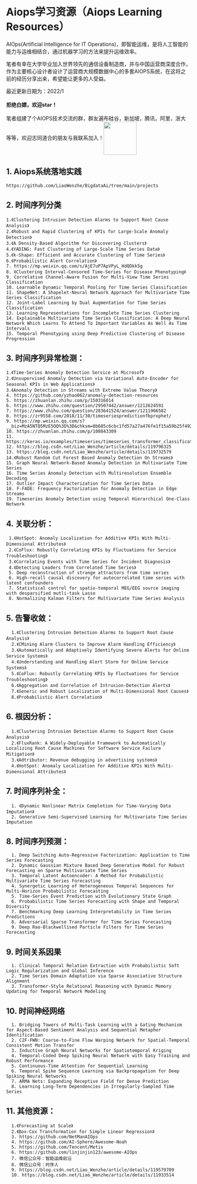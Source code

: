 
# Aiops学习资源（Aiops Learning Resources）
AIOps(Artificial Intelligence for IT Operations)，即智能运维，是将人工智能的能力与运维相结合，通过机器学习的方法来提升运维效率。<br>

笔者有幸在大学毕业加入世界领先的通信设备制造商，并与中国运营商深度合作，作为主要核心设计者设计了运营商大规模数据中心的多套AIOPS系统，在这将之前的经历分享出来，希望能让更多的人受益。
    
最近更新日期为：2022/1<br><br>
**拒绝白嫖，欢迎star！**<br><br>
笔者组建了个AIOPS技术交流的群，群友遍布硅谷，新加坡，腾讯，阿里，浙大等等，欢迎志同道合的朋友与我联系加入！<img width="90" height="90" align=center src="https://user-images.githubusercontent.com/45705519/147529773-5474a194-b323-4f34-b5c9-a46442afa68f.png"/>
## 1. Aiops系统落地实践

    https://github.com/LiaoWenzhe/BigdataAi/tree/main/projects

## 2. 时间序列分类

    1.《Clustering Intrusion Detection Alarms to Support Root Cause Analysis》
    2.《Robust and Rapid Clustering of KPIs for Large-Scale Anomaly Detection》
    3.《A Density-Based Algorithm for Discovering Clusters》
    4.《YADING: Fast Clustering of Large-Scale Time Series Data》
    5.《k-Shape: Efficient and Accurate Clustering of Time Series》
    6.《Probabilistic Alert Correlation》
    7. https://mp.weixin.qq.com/s/AjE7uP7ApVPyL_HdQDkk5g
    8. 《Clustering Interval-Censored Time-Series for Disease Phenotyping》
    9. Correlative Channel-Aware Fusion for Multi-View Time Series Classification
    10. Learnable Dynamic Temporal Pooling for Time Series Classification
    11. ShapeNet: A Shapelet-Neural Network Approach for Multivariate Time Series Classification
    12. Joint-Label Learning by Dual Augmentation for Time Series Classification
    13. Learning Representations for Incomplete Time Series Clustering
    14. Explainable Multivariate Time Series Classification: A Deep Neural Network Which Learns To Attend To Important Variables As Well As Time Intervals
    15. Temporal Phenotyping using Deep Predictive Clustering of Disease Progression





## 3. 时间序列异常检测：

    1.《Time-Series Anomaly Detection Service at Microsof》
    2.《Unsupervised Anomaly Detection via Variational Auto-Encoder for Seasonal KPIs in Web Applications》
    3.《Anomaly Detection in Streams with Extreme Value Theory》
    4. https://github.com/yzhao062/anomaly-detection-resources
    5. https://zhuanlan.zhihu.com/p/150316014
    6. https://www.zhihu.com/question/29507442/answer/1212624591
    7. https://www.zhihu.com/question/283641524/answer/1211966582
    8. https://zr9558.com/2018/11/30/timeseriespredictionfbprophet/
    9. https://mp.weixin.qq.com/s?__biz=MzA5NTQ5MzE5OQ%3D%3D&chksm=8b685c6cbc1fd57a27a476fe1f15a59b25f4928094b2a49b7e8f054ed0cc5dc29a243173bf2e&idx=1&mid=2653057356&scene=21&sn=85d82226c7f66685ec8cf486569976dc#wechat_redirect
    10. https://zhuanlan.zhihu.com/p/108843309
    11. https://keras.io/examples/timeseries/timeseries_transformer_classification/
    12. https://blog.csdn.net/Liao_Wenzhe/article/details/119796325
    13. https://blog.csdn.net/Liao_Wenzhe/article/details/119732579
    14.《Robust Random Cut Forest Based Anomaly Detection On Streams》
    15. Graph Neural Network-Based Anomaly Detection in Multivariate Time Series
    16. Time Series Anomaly Detection with Multiresolution Ensemble Decoding
    17. Outlier Impact Characterization for Time Series Data
    18. F-FADE: Frequency Factorization for Anomaly Detection in Edge Streams
    19. Timeseries Anomaly Detection using Temporal Hierarchical One-Class Network
 
## 4. 关联分析：

     1.《HotSpot: Anomaly Localization for Additive KPIs With Multi-Dimensional Attributes》
     2.《CoFlux: Robustly Correlating KPIs by Fluctuations for Service Troubleshooting》
     3.《Correlating Events with Time Series for Incident Diagnosis》
     4.《Detecting Leaders from Correlated Time Series》
     5. Deep reconstruction of strange attractors from time series
     6. High-recall causal discovery for autocorrelated time series with latent confounders
     7. Statistical control for spatio-temporal MEG/EEG source imaging with desparsified mutli-task Lasso
     8. Normalizing Kalman Filters for Multivariate Time Series Analysis

## 5. 告警收敛：

      1.《Clustering Intrusion Detection Alarms to Support Root Cause Analysis》
      2.《CMining Alarm Clusters to Improve Alarm Handling Efficiency》
      3.《Automatically and Adaptively Identifying Severe Alerts for Online Service Systems》
      4.《Understanding and Handling Alert Storm for Online Service Systems》
      5.《CoFlux: Robustly Correlating KPIs by Fluctuations for Service Troubleshooting》
      6.《Aggregation and Correlation of Intrusion-Detection Alerts》
      7.《Generic and Robust Localization of Multi-Dimensional Root Causes》
      8.《Probabilistic Alert Correlation》
      
## 6. 根因分析：

      1.《Clustering Intrusion Detection Alarms to Support Root Cause Analysis》
      2.《FluxRank: A Widely-Deployable Framework to Automatically Localizing Root Cause Machines for Software Service Failure Mitigation》
      3.《Adtributor: Revenue debugging in advertising systems》
      4.《HotSpot: Anomaly Localization for Additive KPIs With Multi-Dimensional Attributes》

## 7. 时间序列补全：

      1. 《Dynamic Nonlinear Matrix Completion for Time-Varying Data Imputation》
      2. Generative Semi-Supervised Learning for Multivariate Time Series Imputation
      
## 8. 时间序列预测：

      1. Deep Switching Auto-Regressive Factorization: Application to Time Series Forecasting
      2. Dynamic Gaussian Mixture Based Deep Generative Model for Robust Forecasting on Sparse Multivariate Time Series
      3. Temporal Latent Autoencoder: A Method for Probabilistic Multivariate Time Series Forecasting
      4. Synergetic Learning of Heterogeneous Temporal Sequences for Multi-Horizon Probabilistic Forecasting
      5. Time-Series Event Prediction with Evolutionary State Graph
      6. Probabilistic Time Series Forecasting with Shape and Temporal Diversity
      7. Benchmarking Deep Learning Interpretability in Time Series Predictions
      8. Adversarial Sparse Transformer for Time Series Forecasting
      9. Deep Rao-Blackwellised Particle Filters for Time Series Forecasting
      
## 9. 时间关系因果

      1. Clinical Temporal Relation Extraction with Probabilistic Soft Logic Regularization and Global Inference
      2. Time Series Domain Adaptation via Sparse Associative Structure Alignment
      3. Transformer-Style Relational Reasoning with Dynamic Memory Updating for Temporal Network Modeling
      
## 10. 时间神经网络
      1. Bridging Towers of Multi-Task Learning with a Gating Mechanism for Aspect-Based Sentiment Analysis and Sequential Metaphor Identification
      2. C2F-FWN: Coarse-to-Fine Flow Warping Network for Spatial-Temporal Consistent Motion Transfer
      3. Inductive Graph Neural Networks for Spatiotemporal Kriging
      4. Temporal-Coded Deep Spiking Neural Network with Easy Training and Robust Performance
      5. Continuous-Time Attention for Sequential Learning
      6. Temporal Spike Sequence Learning via Backpropagation for Deep Spiking Neural Networks
      7. ARMA Nets: Expanding Receptive Field for Dense Prediction
      8. Learning Long-Term Dependencies in Irregularly-Sampled Time Series

## 11. 其他资源：

      1.《Forecasting at Scale》
      2.《Box-Cox Transformation for Simple Linear Regression》
      3. https://github.com/NetManAIOps
      4. https://github.com/AI-Sphere/Awesome-Noah
      5. https://github.com/Tencent/Metis
      6. https://github.com/linjinjin123/awesome-AIOps
      7. 微信公众号：智能运维前沿
      8. 微信公众号：时序人
      9. https://blog.csdn.net/Liao_Wenzhe/article/details/119579709
      10. https://blog.csdn.net/Liao_Wenzhe/article/details/11933514
       
  
